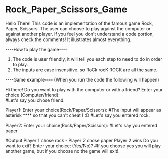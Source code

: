 # Rock_Paper_Scissors_Game
Hello There!
This code is an implementation of the famous game Rock, Paper, Scissors.
The user can choose to play against the computer or against another player.
If you feel you don't understand a code portion, always check the comments! It illustrates almost everything.

----How to play the game----
1) The code is user friendly, it will tell you each step to need to do in order to play.
2) The inputs are case insensitive. so RoCk rocK ROCK are all the same.


----Game example---- 
(When you run the code the following will happen)

Hi there! Do you want to play with the computer or with a friend?
Enter your choice (Computer/friend): <Your choice>  
#Let's say you chose friend.
  
Player1: Enter your choice(Rock/Paper/Scissors): <Your choice>
#The input will appear as asterisk **** so that you can't cheat ! :D
#Let's say you entered rock.
  
Player2: Enter your choice(Rock/Paper/Scissors): <Your choice>
#Let's say you entered paper
  
#Output
Player 1 chose rock - Player 2 chose paper
Player 2 wins
Do you want to exit?
Enter your choice: (Yes/No)? <Your choice>
#If you choose yes you will play another game, but if you choose no the game will exit!.
  


 
